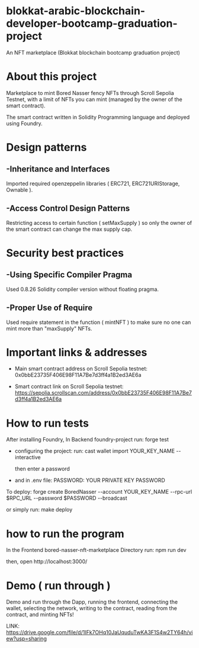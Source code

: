 # blokkat-arabic-blockchain-developer-bootcamp-graduation-project
An NFT marketplace (Blokkat blockchain bootcamp graduation project)

# About this project
Marketplace to mint Bored Nasser fency NFTs through Scroll Sepolia Testnet, with a limit of NFTs you can mint (managed by the owner of the smart contract).

The smart contract written in Solidity Programming language and deployed using Foundry.

# Design patterns

  -Inheritance and Interfaces
  -
  Imported required openzeppelin libraries ( ERC721, ERC721URIStorage, Ownable ).
  
  -Access Control Design Patterns
  -
  Restricting access to certain function ( setMaxSupply ) so only the owner of the smart contract can change the max supply cap.
  

# Security best practices

  -Using Specific Compiler Pragma
  -
  Used 0.8.26 Solidity compiler version without floating pragma.
  
  -Proper Use of Require
  -
  Used require statement in the function ( mintNFT ) to make sure no one can mint more than "maxSupply" NFTs.

# Important links & addresses

* Main smart contract address on Scroll Sepolia testnet:
  0x0bbE23735F406E98F11A7Be7d3ff4a1B2ed3AE6a

  
* Smart contract link on Scroll Sepolia testnet:
  https://sepolia.scrollscan.com/address/0x0bbE23735F406E98F11A7Be7d3ff4a1B2ed3AE6a

# How to run tests
After installing Foundry,
In Backend foundry-project run: forge test

* configuring the project:
  run: cast wallet import YOUR_KEY_NAME --interactive
  
  then enter a password

* and in .env file:
PASSWORD: YOUR PRIVATE KEY PASSWORD


To deploy: forge create BoredNasser --account YOUR_KEY_NAME --rpc-url $RPC_URL --password $PASSWORD --broadcast

or simply run: make deploy

# how to run the program

In the Frontend bored-nasser-nft-marketplace Directory run: npm run dev

then, open http://localhost:3000/

# Demo ( run through )

Demo and run through the Dapp, running the frontend, connecting the wallet, selecting the network, writing to the contract, reading from the contract, and minting NFTs!

LINK: https://drive.google.com/file/d/1IFk7OHq10JaUquduTwKA3F1S4w2TY64h/view?usp=sharing
